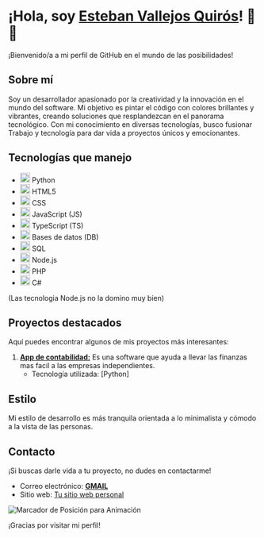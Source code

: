 # ¡Hola, soy [Esteban Vallejos Quirós](enlace-a-tu-perfil-de-LinkedIn)! 🎨💡

¡Bienvenido/a a mi perfil de GitHub en el mundo de las posibilidades!

## Sobre mí
Soy un desarrollador apasionado por la creatividad y la innovación en el mundo del software. Mi objetivo es pintar el código con colores brillantes y vibrantes, creando soluciones que resplandezcan en el panorama tecnológico. Con mi conocimiento en diversas tecnologías, busco fusionar Trabajo y tecnología para dar vida a proyectos únicos y emocionantes.

## Tecnologías que manejo
- <img src="https://upload.wikimedia.org/wikipedia/commons/c/c3/Python-logo-notext.svg" height="20px"> Python
- <img src="https://upload.wikimedia.org/wikipedia/commons/6/61/HTML5_logo_and_wordmark.svg" height="20px"> HTML5
- <img src="https://upload.wikimedia.org/wikipedia/commons/d/d5/CSS3_logo_and_wordmark.svg" height="20px"> CSS
- <img src="https://upload.wikimedia.org/wikipedia/commons/6/6a/JavaScript-logo.png" height="20px"> JavaScript (JS)
- <img src="https://upload.wikimedia.org/wikipedia/commons/4/4c/Typescript_logo_2020.svg" height="20px"> TypeScript (TS)
- <img src="https://encrypted-tbn0.gstatic.com/images?q=tbn:ANd9GcRkjg8PALXuklG6qV5ScOo_PNdoZAynVIxdoPU2CkLc5g&s" height="20px"> Bases de datos (DB)
- <img src="https://upload.wikimedia.org/wikipedia/commons/8/87/Sql_data_base_with_logo.png" height="20px"> SQL
- <img src="https://upload.wikimedia.org/wikipedia/commons/d/d9/Node.js_logo.svg" height="20px"> Node.js
- <img src="https://upload.wikimedia.org/wikipedia/commons/2/27/PHP-logo.svg" height="20px"> PHP
- <img src="https://upload.wikimedia.org/wikipedia/commons/0/0d/C_Sharp_wordmark.svg" height="20px"> C#

(Las tecnologia Node.js no la domino muy bien)

## Proyectos destacados
Aquí puedes encontrar algunos de mis proyectos más interesantes:

1. [**App de contabilidad:**](https://github.com/Esteban-Vallejos/App-de-contabilidad-SynthWave) Es una software que ayuda a llevar las finanzas mas facil a las empresas independientes.
   - Tecnología utilizada: [Python]

## Estilo
Mi estilo de desarrollo es más tranquila orientada a lo minimalista y cómodo a la vista de las personas.

## Contacto
¡Si buscas darle vida a tu proyecto, no dudes en contactarme!

- Correo electrónico: [**GMAIL**](mailto:estebanvallejos003@gmail.com)
- Sitio web: [Tu sitio web personal](enlace-a-tu-sitio-web-personal)

![Marcador de Posición para Animación](https://juncotic.com/wp-content/uploads/2016/09/animacion4.gif)

¡Gracias por visitar mi perfil!
